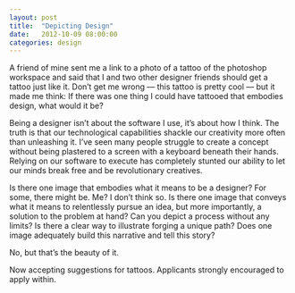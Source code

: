 ```yaml
---
layout: post
title:  "Depicting Design"
date:   2012-10-09 08:00:00
categories: design
---
```


A friend of mine sent me a link to a photo of a tattoo of the photoshop workspace and said that I and two other designer friends should get a tattoo just like it. Don’t get me wrong — this tattoo is pretty cool — but it made me think: If there was one thing I could have tattooed that embodies design, what would it be?

Being a designer isn’t about the software I use, it’s about how I think. The truth is that our technological capabilities shackle our creativity more often than unleashing it. I’ve seen many people struggle to create a concept without being plastered to a screen with a keyboard beneath their hands. Relying on our software to execute has completely stunted our ability to let our minds break free and be revolutionary creatives.

Is there one image that embodies what it means to be a designer? For some, there might be. Me? I don’t think so. Is there one image that conveys what it means to relentlessly pursue an idea, but more importantly, a solution to the problem at hand? Can you depict a process without any limits? Is there a clear way to illustrate forging a unique path? Does one image adequately build this narrative and tell this story?

No, but that’s the beauty of it.

Now accepting suggestions for tattoos. Applicants strongly encouraged to apply within.
